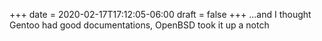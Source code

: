 +++
date = 2020-02-17T17:12:05-06:00
draft = false
+++
...and I thought Gentoo had good documentations, OpenBSD took it up a notch